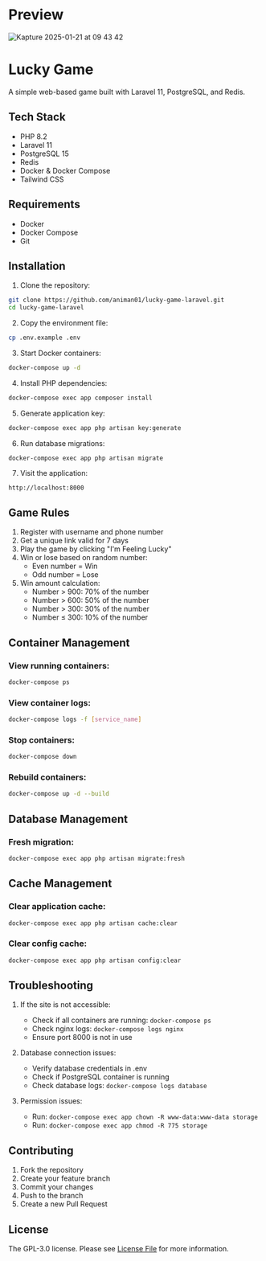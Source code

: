 # Preview
![Kapture 2025-01-21 at 09 43 42](https://github.com/user-attachments/assets/b39d9975-1dc4-4e4f-9cb3-34f9f8cb5bf2)


# Lucky Game

A simple web-based game built with Laravel 11, PostgreSQL, and Redis.

## Tech Stack

- PHP 8.2
- Laravel 11
- PostgreSQL 15
- Redis
- Docker & Docker Compose
- Tailwind CSS

## Requirements

- Docker
- Docker Compose
- Git

## Installation

1. Clone the repository:
```bash
git clone https://github.com/animan01/lucky-game-laravel.git
cd lucky-game-laravel
```

2. Copy the environment file:
```bash
cp .env.example .env
```

3. Start Docker containers:
```bash
docker-compose up -d
```

4. Install PHP dependencies:
```bash
docker-compose exec app composer install
```

5. Generate application key:
```bash
docker-compose exec app php artisan key:generate
```

6. Run database migrations:
```bash
docker-compose exec app php artisan migrate
```

7. Visit the application:
```
http://localhost:8000
```

## Game Rules

1. Register with username and phone number
2. Get a unique link valid for 7 days
3. Play the game by clicking "I'm Feeling Lucky"
4. Win or lose based on random number:
   - Even number = Win
   - Odd number = Lose
5. Win amount calculation:
   - Number > 900: 70% of the number
   - Number > 600: 50% of the number
   - Number > 300: 30% of the number
   - Number ≤ 300: 10% of the number

## Container Management

### View running containers:
```bash
docker-compose ps
```

### View container logs:
```bash
docker-compose logs -f [service_name]
```

### Stop containers:
```bash
docker-compose down
```

### Rebuild containers:
```bash
docker-compose up -d --build
```

## Database Management

### Fresh migration:
```bash
docker-compose exec app php artisan migrate:fresh
```

## Cache Management

### Clear application cache:
```bash
docker-compose exec app php artisan cache:clear
```

### Clear config cache:
```bash
docker-compose exec app php artisan config:clear
```

## Troubleshooting

1. If the site is not accessible:
   - Check if all containers are running: `docker-compose ps`
   - Check nginx logs: `docker-compose logs nginx`
   - Ensure port 8000 is not in use

2. Database connection issues:
   - Verify database credentials in .env
   - Check if PostgreSQL container is running
   - Check database logs: `docker-compose logs database`

3. Permission issues:
   - Run: `docker-compose exec app chown -R www-data:www-data storage`
   - Run: `docker-compose exec app chmod -R 775 storage`

## Contributing

1. Fork the repository
2. Create your feature branch
3. Commit your changes
4. Push to the branch
5. Create a new Pull Request

## License

The GPL-3.0 license. Please see [License File](LICENSE) for more information.
